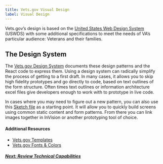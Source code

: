 ```yaml
---
title: Vets.gov Visual Design
label: Visual Design
---
```

Vets.gov’s design is based on the [United States Web Design System](https://designsystem.digital.gov/) (USWDS) with some additional specifications to meet the needs of VA’s particular audience: Veterans and their families.

## The Design System
The <a href="https://department-of-veterans-affairs.github.io/design-system/" target="blank">Vets.gov Design System</a> documents these design patterns and the React code to express them. Using a design system can radically simplify the process of getting to a first draft. In many cases, it allows you to skip high fidelity prototypes and go directly to code, based on text outlines of the form structure. Often times text outlines or information architecture excel files give developers enough to work with to prototype in live code.

In cases where you may need to figure out a new pattern, you can also use this [Sketch file](/va-digital-services-platform-docs/assets/design/templates/vets-gov-pattern-library.sketch) as a starting point. It will allow you to quickly build screens using common static content and form patterns. From there you can link images together in InVision or another prototyping tool of choice.

#### Additional Resources
- <a href="https://www.vets.gov/playbook/design/templates/" target="blank">Vets.gov Templates</a>
- <a href="https://www.vets.gov/playbook/design/visual/" target="blank">Vets.gov Fonts & Colors</a>

<!-- Next Button -->
<a href='./review-technical-capabilities'><div class="next-button"><h5 class="next-text">Next: Review Technical Capabilities</h5></div></a>
